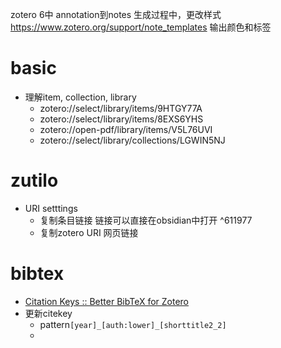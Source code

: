 zotero 6中
annotation到notes 生成过程中，更改样式
https://www.zotero.org/support/note_templates
输出颜色和标签

# basic
* 理解item, collection, library 
	* zotero://select/library/items/9HTGY77A
	* zotero://select/library/items/8EXS6YHS
	* zotero://open-pdf/library/items/V5L76UVI
	* zotero://select/library/collections/LGWIN5NJ
# zutilo
- URI setttings 
	- 复制条目链接 链接可以直接在obsidian中打开 ^611977
	- 复制zotero URI 网页链接

# bibtex
* [Citation Keys :: Better BibTeX for Zotero](https://retorque.re/zotero-better-bibtex/citing/)
* 更新citekey
	* pattern`[year]_[auth:lower]_[shorttitle2_2]`
	* 


